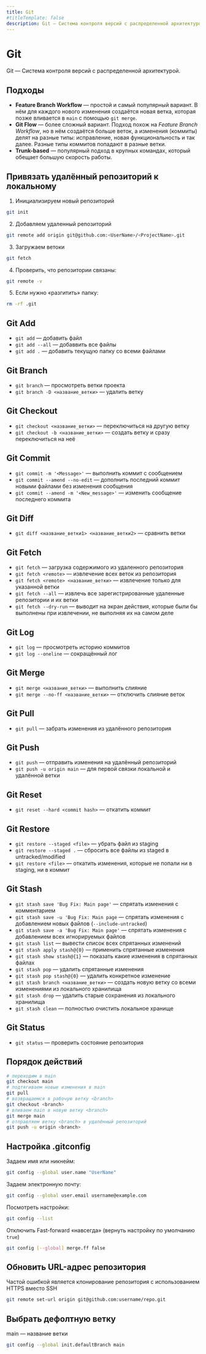 ```yaml
---
title: Git
#titleTemplate: false
description: Git — Система контроля версий с распределенной архитектурой. Настройки и Основные команды.
---
```


# Git
Git — Система контроля версий с распределенной архитектурой.

## Подходы
- **Feature Branch Workflow** — простой и самый популярный вариант. В нём для каждого нового изменения создаётся новая ветка, которая позже вливается в `main` с помощью `git merge`.
- **Git Flow** — более сложный вариант. Подход похож на *Feature Branch Workflow*, но в нём создаётся больше веток, а изменения (коммиты) делят на разные типы: исправление, новая функциональность и так далее. Разные типы коммитов попадают в разные ветки.
- **Trunk-based** — популярный подход в крупных командах, который обещает большую скорость работы.

## Привязать удалённый репозиторий к локальному
1. Инициализируем новый репозиторий
```sh
git init
```
2. Добавляем удаленный репозиторий
```sh
git remote add origin git@github.com:<UserName>/<ProjectName>.git
```
3. Загружаем ветоки
```sh
git fetch 
```
4. Проверить, что репозитории связаны:
```sh
git remote -v
```
5. Если нужно «разгитить» папку:
```sh
rm -rf .git
```

## Git Add
- `git add` — добавить файл
- `git add --all` — добаввить все файлы
- `git add .` — добавить текущую папку со всеми файлами

## Git Branch
- `git branch` — просмотреть ветки проекта
- `git branch -D <название_ветки>` — удалить ветку

## Git Checkout
- `git checkout <название_ветки>` — переключиться на другую ветку
- `git checkout -b <название_ветки>` — создать ветку и сразу переключиться на неё

## Git Commit
- `git commit -m '<Message>'` — выполнить коммит с сообщением
- `git commit --amend --no-edit` — дополнить последний коммит новыми файлами без изменения сообщения
- `git commit --amend -m '<New_message>'` — изменить сообщение последнего коммита

## Git Diff
- `git diff <название_ветки1> <название_ветки2>` — сравнить ветки

## Git Fetch
- `git fetch` — загрузка содержимого из удаленного репозитория
- `git fetch <remote>` — извлечение всех веток из репозитория
- `git fetch <remote> <название_ветки>` — извлечение только для указанной ветки
- `git fetch --all` — извлечь все зарегистрированные удаленные репозитории и их ветки
- `git fetch --dry-run` — выводит на экран действия, которые были бы выполнены при извлечении, не выполняя их на самом деле

## Git Log
- `git log` — просмотреть историю коммитов
- `git log --oneline` — сокращённый лог

## Git Merge
- `git merge <название_ветки>` — выполнить слияние
- `git merge --no-ff <название_ветки>` — отключить слияние веток

## Git Pull
- `git pull` — забрать изменения из удалённого репозитория

## Git Push
- `git push` — отправить изменения на удалённый репозиторий
- `git push -u origin main` — для первой связки локальной и удалённой ветки

## Git Reset
- `git reset --hard <commit hash>` — откатить коммит

## Git Restore
- `git restore --staged <file>` — убрать файл из staging
- `git restore --staged .` — сбросить все файлы из staged в untracked/modified
- `git restore <file>` — откатить изменения, которые не попали ни в staging, ни в коммит

## Git Stash
- `git stash save 'Bug Fix: Main page'` — спрятать изменения с комментарием
- `git stash save -u 'Bug Fix: Main page` — спрятать изменения с добавлением новых файлов (`--include-untracked`)
- `git stash save -a 'Bug Fix: Main page'` — спрятать изменения с добавлением всех игнорируемых файлов
- `git stash list` — вывести список всех спрятанных изменений
- `git stash apply stash@{0}` — применить спрятанные изменения
- `git stash show stash@{1}` — показать какие изменения в спрятанных файлах
- `git stash pop` — удалить спрятанные изменения
- `git stash pop stash@{0}` — удалить конкретное изменение
- `git stash branch <название_ветки>` — создать новую ветку со всеми изменениями из локального хранилища
- `git stash drop` — удалить старые сохранения из локального хранилища
- `git stash clean` — полностью очистить локальное хранище

## Git Status
- `git status` — проверить состояние репозитория

## Порядок действий
```sh
# переходим в main
git checkout main
# подтягиваем новые изменения в main
git pull
# возвращаемся в рабочую ветку <branch>
git checkout <branch>
# вливаем main в новую ветку <branch>
git merge main
# отправляем ветку <branch> в удалённый репозиторий
git push -u origin <branch>
```

## Настройка .gitconfig
Задаем имя или никнейм:
```sh
git config --global user.name "UserName"
```

Задаем электронную почту:
```sh
git config --global user.email username@example.com
```

Посмотреть настройки:
```sh
git config --list
```

Отключить Fast-forward «навсегда» (вернуть настройку по умолчанию `true`)
```sh
git config [--global] merge.ff false
```

## Обновить URL-адрес репозитория
Частой ошибкой является клонирование репозитория с использованием HTTPS вместо SSH

```sh
git remote set-url origin git@github.com:username/repo.git
```

## Выбрать дефолтную ветку
main — название ветки
```sh
git config --global init.defaultBranch main
```
